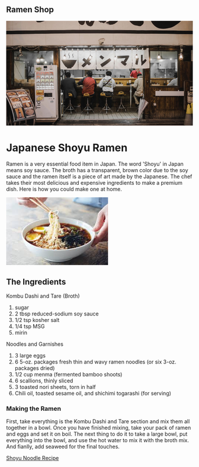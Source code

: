 ## Ramen Shop

![ramen 1](the.jpg)



# Japanese Shoyu Ramen

Ramen is a very essential food item in Japan. The word 'Shoyu' in Japan means soy sauce. The broth has a transparent, brown color due to the soy sauce and the ramen itself is a piece of art made by the Japanese. The chef takes their most delicious and expensive ingredients to make a premium dish. Here is how you could make one at home. 

![ramen 2](ramen.jpg)

## The Ingredients

Kombu Dashi and Tare (Broth)
1. sugar
2. 2 tbsp reduced-sodium soy sauce  
3. 1/2 tsp kosher salt
4. 1/4 tsp MSG
5. mirin

Noodles and Garnishes
1. 3 large eggs
2. 6 5-oz. packages fresh thin and wavy ramen noodles (or six 3-oz. packages dried)
3. 1/2 cup menma (fermented bamboo shoots)
4. 6 scallions, thinly sliced
5. 3 toasted nori sheets, torn in half
6. Chili oil, toasted sesame oil, and shichimi togarashi (for serving)

### Making the Ramen

First, take everything is the Kombu Dashi and Tare section and mix them all together in a bowl. Once you have finished mixing, take your pack of ramen and eggs and set it on boil. The next thing to do it to take a large bowl, put everything into the bowl, and use the hot water to mix it with the broth mix. And fianlly, add seaweed for the final touches.


[Shoyu Noodle Recipe](https://www.bonappetit.com/recipe/shoyu-ramen)
